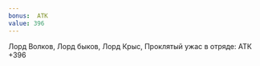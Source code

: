 ```yaml
---
bonus:  АТК 
value: 396
---
```

Лорд Волков, Лорд быков, Лорд Крыс, Проклятый ужас в отряде: АТК +396
